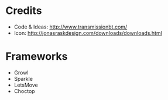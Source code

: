 # Credits

- Code & Ideas: http://www.transmissionbt.com/
- Icon: http://jonasraskdesign.com/downloads/downloads.html

# Frameworks

- Growl
- Sparkle
- LetsMove
- Choctop
